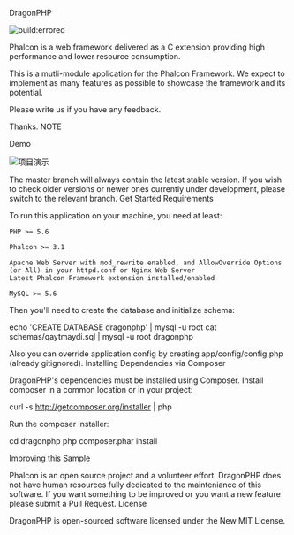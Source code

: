 DragonPHP

![build:errored](https://api.travis-ci.org/phalconfans/dragonphp.svg?branch=master)

Phalcon is a web framework delivered as a C extension providing high performance and lower resource consumption.

This is a mutli-module application for the Phalcon Framework. We expect to implement as many features as possible to showcase the framework and its potential.

Please write us if you have any feedback.

Thanks.
NOTE

Demo

![项目演示](https://github.com/kideny/dragonphp/blob/master/samples/backend.png)

The master branch will always contain the latest stable version. If you wish to check older versions or newer ones currently under development, please switch to the relevant branch.
Get Started
Requirements

To run this application on your machine, you need at least:

    PHP >= 5.6

    Phalcon >= 3.1

    Apache Web Server with mod_rewrite enabled, and AllowOverride Options (or All) in your httpd.conf or Nginx Web Server
    Latest Phalcon Framework extension installed/enabled

    MySQL >= 5.6

Then you'll need to create the database and initialize schema:

echo 'CREATE DATABASE dragonphp' | mysql -u root
cat schemas/qaytmaydi.sql | mysql -u root dragonphp

Also you can override application config by creating app/config/config.php (already gitignored).
Installing Dependencies via Composer

DragonPHP's dependencies must be installed using Composer. Install composer in a common location or in your project:

curl -s http://getcomposer.org/installer | php

Run the composer installer:

cd dragonphp
php composer.phar install

Improving this Sample

Phalcon is an open source project and a volunteer effort. DragonPHP does not have human resources fully dedicated to the mainteniance of this software. If you want something to be improved or you want a new feature please submit a Pull Request.
License

DragonPHP is open-sourced software licensed under the New MIT License.